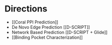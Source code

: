 # Directions

- [[Coral PPI Prediction]]
- De Novo Edge Prediction [[D-SCRIPT]]
- Network Based Prediction [[D-SCRIPT + Glide]]
- [[Binding Pocket Characterization]]